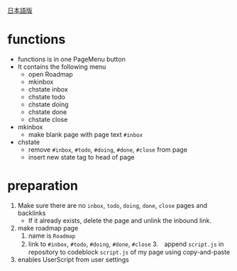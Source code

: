 [日本語版](README.ja.md)
# functions
* functions is in one PageMenu button
* It contains the following menu
  	* open Roadmap
	* mkinbox
	* chstate inbox
	* chstate todo
	* chstate doing
	* chstate done
	* chstate close
* mkinbox
  * make blank page with page text `#inbox`
* chstate
 	* remove `#inbox`, `#todo`, `#doing`, `#done`, `#close` from page
  * insert new state tag to head of page

# preparation
1. Make sure there are no `inbox`, `todo`, `doing`, `done`, `close` pages and backlinks
	* If it already exists, delete the page and unlink the inbound link.
2. make roadmap page
	1. name is `Roadmap`
	2. link to `#inbox`, `#todo`, `#doing`, `#done`, `#close`
3.　append `script.js` in repository to codeblock `script.js` of my page using copy-and-paste
4. enables UserScript from user settings
